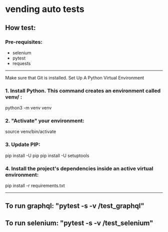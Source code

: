 # vending auto tests
## How test:
### Pre-requisites:
* selenium
* pytest
* requests
---------------
Make sure that Git is installed.
Set Up A Python Virtual Environment
### 1. Install Python. This command creates an environment called venv/ :
python3 -m venv venv     
### 2. "Activate" your environment:
source venv/bin/activate
### 3. Update PIP:
pip install -U pip
pip install -U setuptools
### 4. Install the project's dependencies inside an active virtual environment:
pip install -r requirements.txt

----------------
## To run graphql: "pytest -s -v /test_graphql" 
## To run selenium: "pytest -s -v /test_selenium" 

